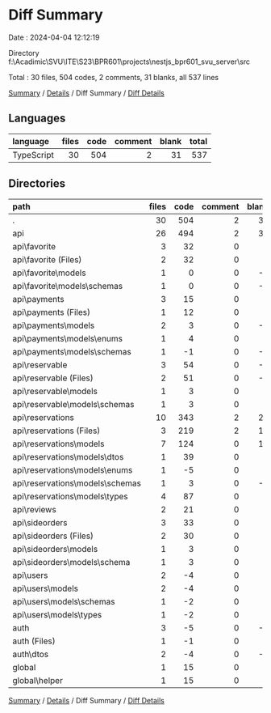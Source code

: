 # Diff Summary

Date : 2024-04-04 12:12:19

Directory f:\\Acadimic\\SVU\\ITE\\S23\\BPR601\\projects\\nestjs_bpr601_svu_server\\src

Total : 30 files,  504 codes, 2 comments, 31 blanks, all 537 lines

[Summary](results.md) / [Details](details.md) / Diff Summary / [Diff Details](diff-details.md)

## Languages
| language | files | code | comment | blank | total |
| :--- | ---: | ---: | ---: | ---: | ---: |
| TypeScript | 30 | 504 | 2 | 31 | 537 |

## Directories
| path | files | code | comment | blank | total |
| :--- | ---: | ---: | ---: | ---: | ---: |
| . | 30 | 504 | 2 | 31 | 537 |
| api | 26 | 494 | 2 | 32 | 528 |
| api\\favorite | 3 | 32 | 0 | 3 | 35 |
| api\\favorite (Files) | 2 | 32 | 0 | 4 | 36 |
| api\\favorite\\models | 1 | 0 | 0 | -1 | -1 |
| api\\favorite\\models\\schemas | 1 | 0 | 0 | -1 | -1 |
| api\\payments | 3 | 15 | 0 | 0 | 15 |
| api\\payments (Files) | 1 | 12 | 0 | 1 | 13 |
| api\\payments\\models | 2 | 3 | 0 | -1 | 2 |
| api\\payments\\models\\enums | 1 | 4 | 0 | 0 | 4 |
| api\\payments\\models\\schemas | 1 | -1 | 0 | -1 | -2 |
| api\\reservable | 3 | 54 | 0 | -1 | 53 |
| api\\reservable (Files) | 2 | 51 | 0 | -1 | 50 |
| api\\reservable\\models | 1 | 3 | 0 | 0 | 3 |
| api\\reservable\\models\\schemas | 1 | 3 | 0 | 0 | 3 |
| api\\reservations | 10 | 343 | 2 | 27 | 372 |
| api\\reservations (Files) | 3 | 219 | 2 | 16 | 237 |
| api\\reservations\\models | 7 | 124 | 0 | 11 | 135 |
| api\\reservations\\models\\dtos | 1 | 39 | 0 | 6 | 45 |
| api\\reservations\\models\\enums | 1 | -5 | 0 | 0 | -5 |
| api\\reservations\\models\\schemas | 1 | 3 | 0 | -3 | 0 |
| api\\reservations\\models\\types | 4 | 87 | 0 | 8 | 95 |
| api\\reviews | 2 | 21 | 0 | 3 | 24 |
| api\\sideorders | 3 | 33 | 0 | 0 | 33 |
| api\\sideorders (Files) | 2 | 30 | 0 | 0 | 30 |
| api\\sideorders\\models | 1 | 3 | 0 | 0 | 3 |
| api\\sideorders\\models\\schema | 1 | 3 | 0 | 0 | 3 |
| api\\users | 2 | -4 | 0 | 0 | -4 |
| api\\users\\models | 2 | -4 | 0 | 0 | -4 |
| api\\users\\models\\schemas | 1 | -2 | 0 | 0 | -2 |
| api\\users\\models\\types | 1 | -2 | 0 | 0 | -2 |
| auth | 3 | -5 | 0 | -1 | -6 |
| auth (Files) | 1 | -1 | 0 | 0 | -1 |
| auth\\dtos | 2 | -4 | 0 | -1 | -5 |
| global | 1 | 15 | 0 | 0 | 15 |
| global\\helper | 1 | 15 | 0 | 0 | 15 |

[Summary](results.md) / [Details](details.md) / Diff Summary / [Diff Details](diff-details.md)